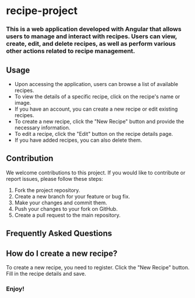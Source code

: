 # recipe-project
### This is a web application developed with Angular that allows users to manage and interact with recipes. Users can view, create, edit, and delete recipes, as well as perform various other actions related to recipe management.
## Usage
* Upon accessing the application, users can browse a list of available recipes.
* To view the details of a specific recipe, click on the recipe's name or image.
* If you have an account, you can create a new recipe or edit existing recipes.
* To create a new recipe, click the "New Recipe" button and provide the necessary information.
* To edit a recipe, click the "Edit" button on the recipe details page.
* If you have added recipes, you can also delete them.

## Contribution
We welcome contributions to this project. If you would like to contribute or report issues, please follow these steps:
1. Fork the project repository.
2. Create a new branch for your feature or bug fix.
3. Make your changes and commit them.
4. Push your changes to your fork on GitHub.
5. Create a pull request to the main repository.

## Frequently Asked Questions
## How do I create a new recipe?
To create a new recipe, you need to register. Click the "New Recipe" button. Fill in the recipe details and save.

### Enjoy!
